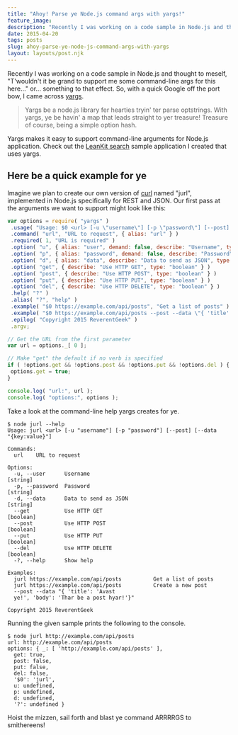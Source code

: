 ```yaml
---
title: "Ahoy! Parse ye Node.js command args with yargs!"
feature_image: 
description: "Recently I was working on a code sample in Node.js and thought to meself, \"T'wouldn't it be grand to support me some command-line args for…"
date: 2015-04-20
tags: posts
slug: ahoy-parse-ye-node-js-command-args-with-yargs
layout: layouts/post.njk
---
```


Recently I was working on a code sample in Node.js and thought to meself, "T'wouldn't it be grand to support me some command-line args for this here..." or... something to that effect. So, with a quick Google off the port bow, I came across [yargs](https://www.npmjs.com/package/yargs).

> Yargs be a node.js library fer hearties tryin' ter parse optstrings. With yargs, ye be havin' a map that leads straight to yer treasure! Treasure of course, being a simple option hash.

Yargs makes it easy to support command-line arguments for Node.js application. Check out the [LeanKit search](https://github.com/LeanKit/api-samples/tree/master/node-search) sample application I created that uses yargs.

## Here be a quick example for ye

Imagine we plan to create our own version of [curl](http://en.wikipedia.org/wiki/CURL) named "jurl", implemented in Node.js specifically for REST and JSON. Our first pass at the arguments we want to support might look like this:

```javascript
var options = require( "yargs" )
 .usage( "Usage: $0 <url> [-u \"username\"] [-p \"password\"] [--post] [--data \"{key:value}\"]" )
 .command( "url", "URL to request", { alias: "url" } )
 .required( 1, "URL is required" )
 .option( "u", { alias: "user", demand: false, describe: "Username", type: "string" } )
 .option( "p", { alias: "password", demand: false, describe: "Password", type: "string" } )
 .option( "d", { alias: "data", describe: "Data to send as JSON", type: "string" } )
 .option( "get", { describe: "Use HTTP GET", type: "boolean" } )
 .option( "post", { describe: "Use HTTP POST", type: "boolean" } )
 .option( "put", { describe: "Use HTTP PUT", type: "boolean" } )
 .option( "del", { describe: "Use HTTP DELETE", type: "boolean" } )
 .help( "?" )
 .alias( "?", "help" )
 .example( "$0 https://example.com/api/posts", "Get a list of posts" )
 .example( "$0 https://example.com/api/posts --post --data \"{ 'title': 'Avast ye!', 'body': 'Thar be a post hyar!'}\"", "Create a new post" )
 .epilog( "Copyright 2015 ReverentGeek" )
 .argv;

// Get the URL from the first parameter
var url = options._[ 0 ];

// Make "get" the default if no verb is specified
if ( !options.get && !options.post && !options.put && !options.del ) {
 options.get = true;
}

console.log( "url:", url );
console.log( "options:", options );
```

Take a look at the command-line help yargs creates for ye.

```
$ node jurl --help
Usage: jurl <url> [-u "username"] [-p "password"] [--post] [--data
"{key:value}"]

Commands:
  url    URL to request

Options:
  -u, --user      Username                                              [string]
  -p, --password  Password                                              [string]
  -d, --data      Data to send as JSON                                  [string]
  --get           Use HTTP GET                                         [boolean]
  --post          Use HTTP POST                                        [boolean]
  --put           Use HTTP PUT                                         [boolean]
  --del           Use HTTP DELETE                                      [boolean]
  -?, --help      Show help

Examples:
  jurl https://example.com/api/posts          Get a list of posts
  jurl https://example.com/api/posts          Create a new post
  --post --data "{ 'title': 'Avast
  ye!', 'body': 'Thar be a post hyar!'}"

Copyright 2015 ReverentGeek
```

Running the given sample prints the following to the console.

```
$ node jurl http://example.com/api/posts
url: http://example.com/api/posts
options: { _: [ 'http://example.com/api/posts' ],
  get: true,
  post: false,
  put: false,
  del: false,
  '$0': 'jurl',
  u: undefined,
  p: undefined,
  d: undefined,
  '?': undefined }
```

Hoist the mizzen, sail forth and blast ye command ARRRRGS to smithereens!
